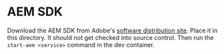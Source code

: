 # AEM SDK
Download the AEM SDK from Adobe's [software distribution site](https://experience.adobe.com/#/downloads). Place it in this directory. It should not get checked into source control. Then run the `start-aem <service>` command in the dev container.
